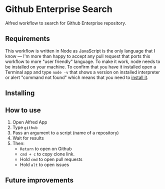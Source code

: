 # Github Enterprise Search

Alfred workflow to search for Github Enterprise repository.

## Requirements

This workflow is written in Node as JavaScript is the only language that I know — I'm more than happy to accept any pull request that ports this workflow to more "user friendly" language. To make it work, node needs to be installed on your machine. To confirm that you have it installed open a Terminal app and type `node -v` that shows a version on installed interpreter or alert "command not found" which means that you need to [install it](https://nodejs.org/).

## Installing


## How to use

1. Open Alfred App
2. Type `github`
3. Pass an argument to a script (name of a repository)
4. Wait for results
5. Then:
    - `Return` to open on Github
    - `cmd + c` to copy clone link.
    - Hold `cmd` to open pull requests
    - Hold `alt` to open issues

## Future improvements


